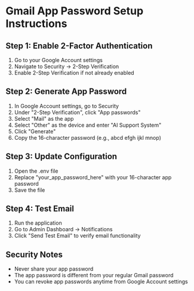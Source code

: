 
# Gmail App Password Setup Instructions

## Step 1: Enable 2-Factor Authentication
1. Go to your Google Account settings
2. Navigate to Security → 2-Step Verification
3. Enable 2-Step Verification if not already enabled

## Step 2: Generate App Password
1. In Google Account settings, go to Security
2. Under "2-Step Verification", click "App passwords"
3. Select "Mail" as the app
4. Select "Other" as the device and enter "AI Support System"
5. Click "Generate"
6. Copy the 16-character password (e.g., abcd efgh ijkl mnop)

## Step 3: Update Configuration
1. Open the .env file
2. Replace "your_app_password_here" with your 16-character app password
3. Save the file

## Step 4: Test Email
1. Run the application
2. Go to Admin Dashboard → Notifications
3. Click "Send Test Email" to verify email functionality

## Security Notes
- Never share your app password
- The app password is different from your regular Gmail password
- You can revoke app passwords anytime from Google Account settings

